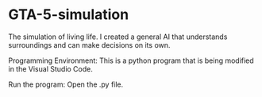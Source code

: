 # GTA-5-simulation
The simulation of living life. I created a general AI that understands surroundings and can make decisions on its own.





Programming Environment:
This is a python program that is being modified in the Visual Studio Code. 

Run the program:
Open the .py file.
